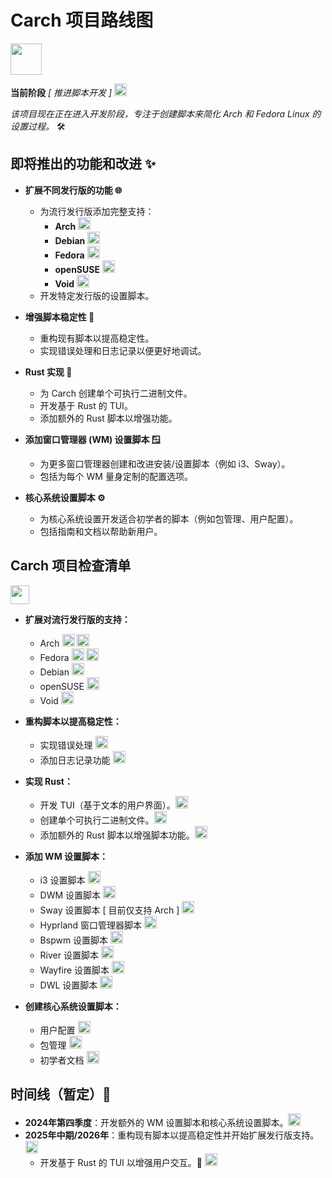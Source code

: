 # Carch 项目路线图
<img src="https://img.icons8.com/?size=80&id=CBfO8TrnezXC&format=png" width="50" />

**当前阶段** *[ 推进脚本开发 ]* <img src="https://cdn-icons-png.flaticon.com/128/4315/4315445.png" width="20" /> 

*该项目现在正在进入开发阶段，专注于创建脚本来简化 Arch 和 Fedora Linux 的设置过程。* 🛠️

## 即将推出的功能和改进 ✨

- **扩展不同发行版的功能 🌐**
   - 为流行发行版添加完整支持：
     - **Arch** <img src="https://img.icons8.com/?size=48&id=uIXgLv5iSlLJ&format=png" width="20" />
     - **Debian** <img src="https://img.icons8.com/?size=48&id=17838&format=png" width="20" /> 
     - **Fedora** <img src="https://img.icons8.com/?size=48&id=ZbBhBW0N2q3D&format=png" width="20" />
     - **openSUSE** <img src="https://cdn0.iconfinder.com/data/icons/flat-round-system/512/opensuse-512.png" width="20" /> 
     - **Void** <img src="https://upload.wikimedia.org/wikipedia/commons/thumb/0/02/Void_Linux_logo.svg/256px-Void_Linux_logo.svg.png" width="20" /> 
   - 开发特定发行版的设置脚本。

- **增强脚本稳定性 🔧**
   - 重构现有脚本以提高稳定性。
   - 实现错误处理和日志记录以便更好地调试。

- **Rust 实现 🦀**
  - 为 Carch 创建单个可执行二进制文件。
  - 开发基于 Rust 的 TUI。
  - 添加额外的 Rust 脚本以增强功能。

- **添加窗口管理器 (WM) 设置脚本 🪟**
   - 为更多窗口管理器创建和改进安装/设置脚本（例如 i3、Sway）。
   - 包括为每个 WM 量身定制的配置选项。

- **核心系统设置脚本 ⚙️**
   - 为核心系统设置开发适合初学者的脚本（例如包管理、用户配置）。
   - 包括指南和文档以帮助新用户。

## Carch 项目检查清单
<img src="https://cdn-icons-png.flaticon.com/128/8090/8090840.png" width="30" />

- **扩展对流行发行版的支持：**

  - Arch <img src="https://img.icons8.com/?size=48&id=uIXgLv5iSlLJ&format=png" width="20" /> <img src="https://cdn-icons-png.flaticon.com/128/190/190411.png" width="20" /> 
  - Fedora <img src="https://img.icons8.com/?size=48&id=ZbBhBW0N2q3D&format=png" width="20" /> <img src="https://cdn-icons-png.flaticon.com/128/190/190411.png" width="20" />
  - Debian <img src="https://cdn-icons-png.flaticon.com/128/190/190406.png" width="20" /> 
  - openSUSE <img src="https://cdn-icons-png.flaticon.com/128/190/190406.png" width="20" />
  - Void <img src="https://cdn-icons-png.flaticon.com/128/190/190406.png" width="20" />

- **重构脚本以提高稳定性：**

  - 实现错误处理 <img src="https://cdn-icons-png.flaticon.com/128/190/190411.png" width="20" /> 
  - 添加日志记录功能 <img src="https://cdn-icons-png.flaticon.com/128/190/190411.png" width="20" />

- **实现 Rust：**

  - 开发 TUI（基于文本的用户界面）。<img src="https://cdn-icons-png.flaticon.com/128/190/190411.png" width="20" /> 
  - 创建单个可执行二进制文件。<img src="https://cdn-icons-png.flaticon.com/128/190/190411.png" width="20" /> 
  - 添加额外的 Rust 脚本以增强脚本功能。<img src="https://cdn-icons-png.flaticon.com/128/190/190411.png" width="20" />

- **添加 WM 设置脚本：**

  - i3 设置脚本 <img src="https://cdn-icons-png.flaticon.com/128/190/190411.png" width="20" />
  - DWM 设置脚本 <img src="https://cdn-icons-png.flaticon.com/128/190/190411.png" width="20" />
  - Sway 设置脚本 [ 目前仅支持 Arch ] <img src="https://cdn-icons-png.flaticon.com/128/190/190411.png" width="20" />
  - Hyprland 窗口管理器脚本 <img src="https://cdn-icons-png.flaticon.com/128/190/190411.png" width="20" /> 
  - Bspwm 设置脚本 <img src="https://cdn-icons-png.flaticon.com/128/190/190406.png" width="20" />
  - River 设置脚本 <img src="https://cdn-icons-png.flaticon.com/128/190/190406.png" width="20" />
  - Wayfire 设置脚本 <img src="https://cdn-icons-png.flaticon.com/128/190/190406.png" width="20" />
  - DWL 设置脚本 <img src="https://cdn-icons-png.flaticon.com/128/190/190406.png" width="20" />

- **创建核心系统设置脚本：**
  
  - 用户配置 <img src="https://cdn-icons-png.flaticon.com/128/190/190411.png" width="20" />
  - 包管理 <img src="https://cdn-icons-png.flaticon.com/128/190/190411.png" width="20" />
  - 初学者文档 <img src="https://cdn-icons-png.flaticon.com/128/190/190411.png" width="20" />

## 时间线（暂定）📅

- **2024年第四季度**：开发额外的 WM 设置脚本和核心系统设置脚本。<img src="https://cdn-icons-png.flaticon.com/128/190/190411.png" width="20" />
- **2025年中期/2026年**：重构现有脚本以提高稳定性并开始扩展发行版支持。<img src="https://cdn-icons-png.flaticon.com/128/190/190406.png" width="20" />
    - 开发基于 Rust 的 TUI 以增强用户交互。🦀 <img src="https://cdn-icons-png.flaticon.com/128/190/190411.png" width="20" />